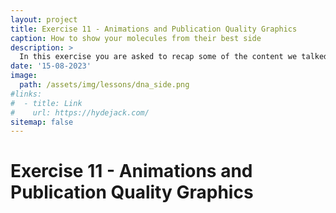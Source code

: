 ```yaml
---
layout: project
title: Exercise 11 - Animations and Publication Quality Graphics
caption: How to show your molecules from their best side
description: >
  In this exercise you are asked to recap some of the content we talked about in this lecture and visualise your results via some cool graphics.
date: '15-08-2023'
image: 
  path: /assets/img/lessons/dna_side.png
#links:
#  - title: Link
#    url: https://hydejack.com/
sitemap: false
---
```


# Exercise 11 - Animations and Publication Quality Graphics


